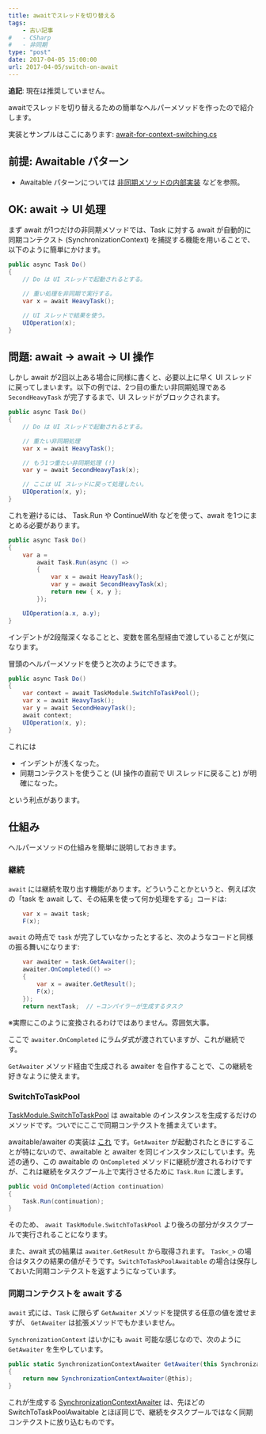 ```yaml
---
title: awaitでスレッドを切り替える
tags:
    - 古い記事
#   - CSharp
#   - 非同期
type: "post"
date: 2017-04-05 15:00:00
url: 2017-04-05/switch-on-await
---
```


**追記**: 現在は推奨していません。

<!--more-->

awaitでスレッドを切り替えるための簡単なヘルパーメソッドを作ったので紹介します。

実装とサンプルはここにあります: [await-for-context-switching.cs](https://gist.github.com/vain0x/fd5880b77d019cdb91d4a58dd52813a2)

## 前提: Awaitable パターン
- Awaitable パターンについては [非同期メソッドの内部実装](http://ufcpp.net/study/csharp/sp5_awaitable.html#awaiter) などを参照。

## OK: await → UI 処理
まず await が1つだけの非同期メソッドでは、Task に対する await が自動的に同期コンテクスト (SynchronizationContext) を捕捉する機能を用いることで、以下のように簡単にかけます。

```csharp
public async Task Do()
{
    // Do は UI スレッドで起動されるとする。

    // 重い処理を非同期で実行する。
    var x = await HeavyTask();

    // UI スレッドで結果を使う。
    UIOperation(x);
}
```

## 問題: await → await → UI 操作
しかし await が2回以上ある場合に同様に書くと、必要以上に早く UI スレッドに戻ってしまいます。以下の例では、2つ目の重たい非同期処理である `SecondHeavyTask` が完了するまで、UI スレッドがブロックされます。

```csharp
public async Task Do()
{
    // Do は UI スレッドで起動されるとする。

    // 重たい非同期処理
    var x = await HeavyTask();

    // もう1つ重たい非同期処理 (!)
    var y = await SecondHeavyTask(x);

    // ここは UI スレッドに戻って処理したい。
    UIOperation(x, y);
}
```

これを避けるには、 Task.Run や ContinueWith などを使って、await を1つにまとめる必要があります。

```csharp
public async Task Do()
{
    var a =
        await Task.Run(async () =>
        {
            var x = await HeavyTask();
            var y = await SecondHeavyTask(x);
            return new { x, y };
        });

    UIOperation(a.x, a.y);
}
```

インデントが2段階深くなることと、変数を匿名型経由で渡していることが気になります。

冒頭のヘルパーメソッドを使うと次のようにできます。

```csharp
public async Task Do()
{
    var context = await TaskModule.SwitchToTaskPool();
    var x = await HeavyTask();
    var y = await SecondHeavyTask();
    await context;
    UIOperation(x, y);
}
```

これには

- インデントが浅くなった。
- 同期コンテクストを使うこと (UI 操作の直前で UI スレッドに戻ること) が明確になった。

という利点があります。

## 仕組み
ヘルパーメソッドの仕組みを簡単に説明しておきます。

### 継続
`await` には継続を取り出す機能があります。どういうことかというと、例えば次の「task を await して、その結果を使って何か処理をする」コードは:

```csharp
    var x = await task;
    F(x);
```

`await` の時点で `task` が完了していなかったとすると、次のようなコードと同様の振る舞いになります:

```csharp
    var awaiter = task.GetAwaiter();
    awaiter.OnCompleted(() =>
    {
        var x = awaiter.GetResult();
        F(x);
    });
    return nextTask;  // ←コンパイラーが生成するタスク
```

※実際にこのように変換されるわけではありません。雰囲気大事。

ここで ``awaiter.OnCompleted`` にラムダ式が渡されていますが、これが継続です。

`GetAwaiter` メソッド経由で生成される awaiter を自作することで、この継続を好きなように使えます。

### SwitchToTaskPool
[TaskModule.SwitchToTaskPool](https://gist.github.com/vain0x/fd5880b77d019cdb91d4a58dd52813a2#file-await-for-context-switching-cs-L186) は awaitable のインスタンスを生成するだけのメソッドです。ついでにここで同期コンテクストを捕まえています。

awaitable/awaiter の実装は [これ](https://gist.github.com/vain0x/fd5880b77d019cdb91d4a58dd52813a2#file-await-for-context-switching-cs-L94) です。`GetAwaiter` が起動されたときにすることが特にないので、awaitable と awaiter を同じインスタンスにしています。先述の通り、この awaitable の `OnCompleted` メソッドに継続が渡されるわけですが、これは継続をタスクプール上で実行させるために `Task.Run` に渡します。

```csharp
public void OnCompleted(Action continuation)
{
    Task.Run(continuation);
}
```

そのため、 ``await TaskModule.SwitchToTaskPool`` より後ろの部分がタスクプールで実行されることになります。

また、await 式の結果は ``awaiter.GetResult`` から取得されます。 ``Task<_>`` の場合はタスクの結果の値がそうです。`SwitchToTaskPoolAwaitable` の場合は保存しておいた同期コンテクストを返すようになっています。

### 同期コンテクストを await する
`await` 式には、`Task` に限らず `GetAwaiter` メソッドを提供する任意の値を渡せますが、 `GetAwaiter` は拡張メソッドでもかまいません。

`SynchronizationContext` はいかにも `await` 可能な感じなので、次のように `GetAwaiter` を生やしています。

```csharp
public static SynchronizationContextAwaiter GetAwaiter(this SynchronizationContext @this)
{
    return new SynchronizationContextAwaiter(@this);
}
```

これが生成する [SynchronizationContextAwaiter](https://gist.github.com/vain0x/fd5880b77d019cdb91d4a58dd52813a2#file-await-for-context-switching-cs-L138) は、先ほどの SwitchToTaskPoolAwaitable とほぼ同じで、継続をタスクプールではなく同期コンテクストに放り込むものです。
